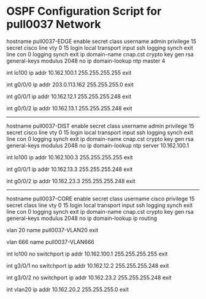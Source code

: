 # OSPF Configuration Script for pull0037 Network

hostname pull0037-EDGE
enable secret class
username admin privilege 15 secret cisco
line vty 0 15
login local
transport input ssh
logging synch
exit
line con 0
logging synch
exit
ip domain-name cnap.cst
crypto key gen rsa general-keys modulus 2048
no ip domain-lookup
ntp master 4

int lo100
ip addr 10.162.100.1 255.255.255.255
exit

int g0/0/0
ip addr 203.0.113.162 255.255.255.0
exit

int g0/0/1
ip addr 10.162.12.1 255.255.255.248
exit

int g0/0/2
ip addr 10.162.13.1 255.255.255.248
exit

---

hostname pull0037-DIST
enable secret class
username admin privilege 15 secret cisco
line vty 0 15
login local
transport input ssh
logging synch
exit
line con 0
logging synch
exit
ip domain-name cnap.cst
crypto key gen rsa general-keys modulus 2048
no ip domain-lookup
ntp server 10.162.100.1

int lo100
ip addr 10.162.100.3 255.255.255.255
exit

int g0/0/1
ip addr 10.162.13.3 255.255.255.248
exit

int g0/0/2
ip addr 10.162.23.3 255.255.255.248
exit

---

hostname pull0037-CORE
enable secret class
username cisco privilege 15 secret class
line vty 0 15
login local
transport input ssh
logging synch
exit
line con 0
logging synch
exit
ip domain-name cnap.cst
crypto key gen rsa general-keys modulus 2048
no ip domain-lookup
ip routing

vlan 20
name pull0037-VLAN20
exit

vlan 666
name pull0037-VLAN666

int lo100
no switchport
ip addr 10.162.100.1 255.255.255.255
exit

int g3/0/1
no switchport
ip addr 10.162.12.2 255.255.255.248
exit

int g3/0/2
no switchport
ip addr 10.162.23.2 255.255.255.248
exit

int vlan20
ip addr 10.162.20.2 255.255.255.0
exit
